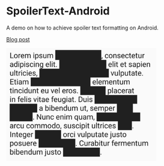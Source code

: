 # SpoilerText-Android

A demo on how to achieve spoiler text formatting on Android.

[Blog post](https://blog.marknjunge.com/spoiler-text-formatting-on-android-ckgj5w6vl00zsq6s1g0gwa1be)

<img src="./images/1.JPG" width="400" />
